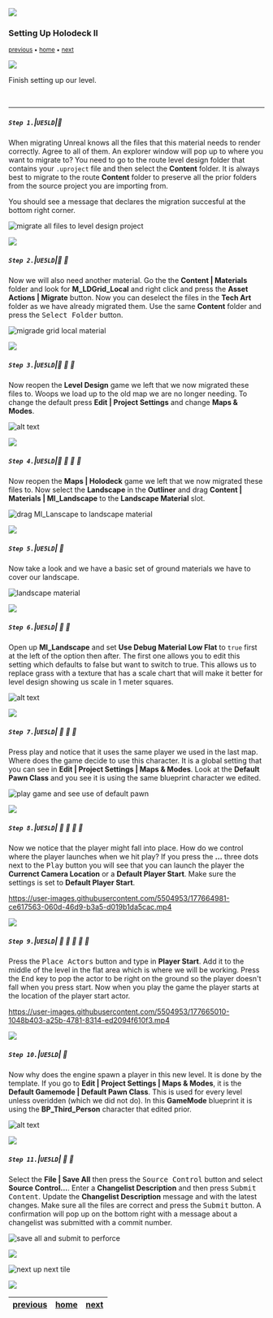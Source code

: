 ![](../images/line3.png)

### Setting Up Holodeck II

<sub>[previous](../holodeck/README.md#user-content-setting-up-holodeck) • [home](../README.md#user-content-ue4-hello-world) • [next](../ramp/README.md#user-content-creating-custom-meshes)</sub>

![](../images/line3.png)

Finish setting up our level.

<br>

---


##### `Step 1.`\|`UE5LD`|:small_blue_diamond:

When migrating Unreal knows all the files that this material needs to render correctly.  Agree to all of them.  An explorer window will pop up to where you want to migrate to?  You need to go to the route level design folder that contains your `.uproject` file and then select the **Content** folder. It is always best to migrate to the route **Content** folder to preserve all the prior folders from the source project you are importing from.

You should see a message that declares the migration succesful at the bottom right corner.

![migrate all files to level design project](images/migrateFiles.png)

![](../images/line2.png)

##### `Step 2.`\|`UE5LD`|:small_blue_diamond: :small_blue_diamond: 

Now we will also need another material.  Go the the **Content | Materials** folder and look for **M_LDGrid_Local** and right click and press the **Asset Actions | Migrate** button.  Now you can deselect the files in the **Tech Art** folder as we have already migrated them.  Use the same **Content** folder and press the <kbd>Select Folder</kbd> button. 

![migrade grid local material](images/ldGridLocal.png)

![](../images/line2.png)

##### `Step 3.`\|`UE5LD`|:small_blue_diamond: :small_blue_diamond: :small_blue_diamond:

Now reopen the **Level Design** game we left that we now migrated these files to. Woops we load up to the old map we are no longer needing.  To change the default press **Edit | Project Settings** and change **Maps & Modes**.

![alt text](images/projectSettings.png)

![](../images/line2.png)

##### `Step 4.`\|`UE5LD`|:small_blue_diamond: :small_blue_diamond: :small_blue_diamond: :small_blue_diamond:

Now reopen the **Maps | Holodeck** game we left that we now migrated these files to. Now select the **Landscape** in the **Outliner** and drag **Content | Materials | MI_Landscape** to the **Landscape Material** slot.

![drag MI_Lanscape to landscape material](images/assignMaterial.png)


![](../images/line2.png)

##### `Step 5.`\|`UE5LD`| :small_orange_diamond:

Now take a look and we have a basic set of ground materials we have to cover our landscape.

![landscape material](images/generalLandscape.png)


![](../images/line2.png)

##### `Step 6.`\|`UE5LD`| :small_orange_diamond: :small_blue_diamond:

Open up **MI_Landscape** and set **Use Debug Material Low Flat** to `true` first at the left of the option then after.  The first one allows you to edit this setting which defaults to false but want to switch to true.  This allows us to replace grass with a texture that has a scale chart that will make it better for level design showing us scale in 1 meter squares. 

![alt text](images/meterMaterial.png)

![](../images/line2.png)

##### `Step 7.`\|`UE5LD`| :small_orange_diamond: :small_blue_diamond: :small_blue_diamond:

Press play and notice that it uses the same player we used in the last map.  Where does the game decide to use this character.  It is a global setting that you can see in **Edit | Project Settings | Maps & Modes**.  Look at the **Default Pawn Class** and you see it is using the same blueprint character we edited.

![play game and see use of default pawn](images/thirdPersonSstart.png)

![](../images/line2.png)

##### `Step 8.`\|`UE5LD`| :small_orange_diamond: :small_blue_diamond: :small_blue_diamond: :small_blue_diamond:

Now we notice that the player might fall into place.  How do we control where the player launches when we hit play?  If you press the **...** three dots next to the <kbd>Play</kbd> button you will see that you can launch the player the **Currenct Camera Location** or a **Default Player Start**.  Make sure the settings is set to **Default Player Start**.

https://user-images.githubusercontent.com/5504953/177664981-ce617563-060d-46d9-b3a5-d019b1da5cac.mp4


![](../images/line2.png)

##### `Step 9.`\|`UE5LD`| :small_orange_diamond: :small_blue_diamond: :small_blue_diamond: :small_blue_diamond: :small_blue_diamond:

Press the <kbd>Place Actors</kbd> button and type in **Player Start**.  Add it to the middle of the level in the flat area which is where we will be working.  Press the <kbd>End</kbd> key to pop the actor to be right on the ground so the player doesn't fall when you press start.  Now when you play the game the player starts at the location of the player start actor.

https://user-images.githubusercontent.com/5504953/177665010-1048b403-a25b-4781-8314-ed2094f610f3.mp4

![](../images/line2.png)

##### `Step 10.`\|`UE5LD`| :large_blue_diamond:

Now why does the engine spawn a player in this new level.  It is done by the template.  If you go to **Edit | Project Settings | Maps & Modes**, it is the **Default Gamemode | Default Pawn Class**.  This is used for every level unless overidden (which we did not do).  In this **GameMode** blueprint it is using the **BP_Third_Person** character that edited prior.

![alt text](images/gameModes.png)

![](../images/line2.png)

##### `Step 11.`\|`UE5LD`| :large_blue_diamond: :small_blue_diamond: 

Select the **File | Save All** then press the <kbd>Source Control</kbd> button and select **Source Control...**. Enter a **Changelist Description** and then press <kbd>Submit Content</kbd>. Update the **Changelist Description** message and with the latest changes. Make sure all the files are correct and press the <kbd>Submit</kbd> button. A confirmation will pop up on the bottom right with a message about a changelist was submitted with a commit number.

![save all and submit to perforce](images/submitP4.png)


![](../images/line.png)

<!-- <img src="https://via.placeholder.com/1000x100/45D7CA/000000/?text=Next Up - Next Title"> -->
![next up next tile](images/banner.png)

![](../images/line.png)

| [previous](../holodeck/README.md#user-content-setting-up-holodeck)| [home](../README.md#user-content-ue4-hello-world) | [next](../ramp/README.md#user-content-creating-custom-meshes)|
|---|---|---|

